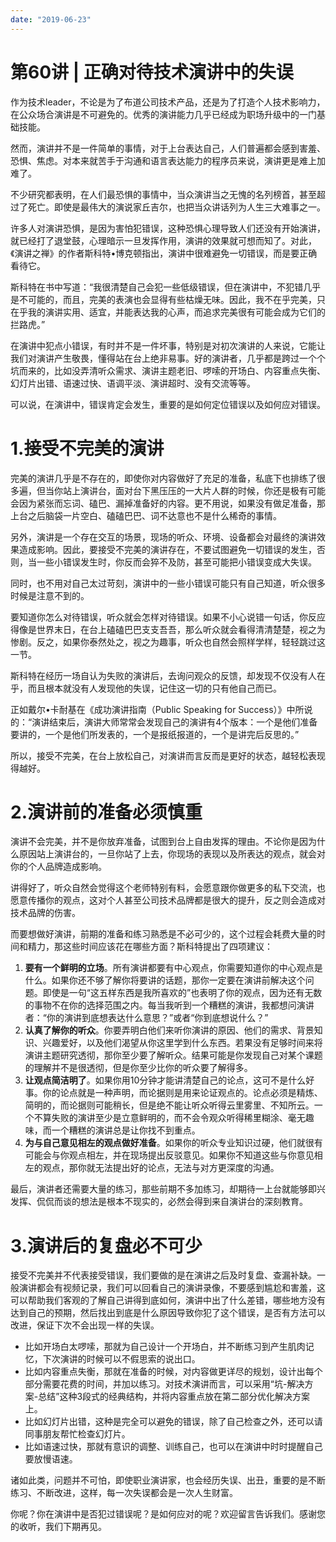 ```yaml
---
date: "2019-06-23"
---  
```

      
# 第60讲 | 正确对待技术演讲中的失误
作为技术leader，不论是为了布道公司技术产品，还是为了打造个人技术影响力，在公众场合演讲是不可避免的。优秀的演讲能力几乎已经成为职场升级中的一门基础技能。

然而，演讲并不是一件简单的事情，对于上台表达自己，人们普遍都会感到害羞、恐惧、焦虑。对本来就苦手于沟通和语言表达能力的程序员来说，演讲更是难上加难了。

不少研究都表明，在人们最恐惧的事情中，当众演讲当之无愧的名列榜首，甚至超过了死亡。即使是最伟大的演说家丘吉尔，也把当众讲话列为人生三大难事之一。

许多人对演讲恐惧，是因为害怕犯错误，这种恐惧心理导致人们还没有开始演讲，就已经打了退堂鼓，心理暗示一旦发挥作用，演讲的效果就可想而知了。对此，《演讲之禅》的作者斯科特•博克顿指出，演讲中很难避免一切错误，而是要正确看待它。

斯科特在书中写道：“我很清楚自己会犯一些低级错误，但在演讲中，不犯错几乎是不可能的，而且，完美的表演也会显得有些枯燥无味。因此，我不在乎完美，只在乎我的演讲实用、适宜，并能表达我的心声，而追求完美很有可能会成为它们的拦路虎。”

在演讲中犯点小错误，有时并不是一件坏事，特别是对初次演讲的人来说，它能让我们对演讲产生敬畏，懂得站在台上绝非易事。好的演讲者，几乎都是跨过一个个坑而来的，比如没弄清听众需求、演讲主题老旧、啰嗦的开场白、内容重点失衡、幻灯片出错、语速过快、语调平淡、演讲超时、没有交流等等。

<!-- [[[read_end]]] -->

可以说，在演讲中，错误肯定会发生，重要的是如何定位错误以及如何应对错误。

# 1.接受不完美的演讲

完美的演讲几乎是不存在的，即使你对内容做好了充足的准备，私底下也排练了很多遍，但当你站上演讲台，面对台下黑压压的一大片人群的时候，你还是极有可能会因为紧张而忘词、磕巴、漏掉准备好的内容。更不用说，如果没有做足准备，那上台之后脑袋一片空白、磕磕巴巴、词不达意也不是什么稀奇的事情。

另外，演讲是一个存在交互的场景，现场的听众、环境、设备都会对最终的演讲效果造成影响。因此，要接受不完美的演讲存在，不要试图避免一切错误的发生，否则，当一些小错误发生时，你反而会猝不及防，甚至可能把小错误变成大失误。

同时，也不用对自己太过苛刻，演讲中的一些小错误可能只有自己知道，听众很多时候是注意不到的。

要知道你怎么对待错误，听众就会怎样对待错误。如果不小心说错一句话，你反应得像是世界末日，在台上磕磕巴巴支支吾吾，那么听众就会看得清清楚楚，视之为惨剧。反之，如果你泰然处之，视之为趣事，听众也自然会照样学样，轻轻跳过这一节。

斯科特在经历一场自认为失败的演讲后，去询问观众的反馈，却发现不仅没有人在乎，而且根本就没有人发现他的失误，记住这一切的只有他自己而已。

正如戴尔•卡耐基在《成功演讲指南（Public Speaking for Success）》中所说的：“演讲结束后，演讲大师常常会发现自己的演讲有4个版本：一个是他们准备要讲的，一个是他们所发表的，一个是报纸报道的，一个是讲完后反思的。”

所以，接受不完美，在台上放松自己，对演讲而言反而是更好的状态，越轻松表现得越好。

# 2.演讲前的准备必须慎重

演讲不会完美，并不是你放弃准备，试图到台上自由发挥的理由。不论你是因为什么原因站上演讲台的，一旦你站了上去，你现场的表现以及所表达的观点，就会对你的个人品牌造成影响。

讲得好了，听众自然会觉得这个老师特别有料，会愿意跟你做更多的私下交流，也愿意传播你的观点，这对个人甚至公司技术品牌都是很大的提升，反之则会造成对技术品牌的伤害。

而要想做好演讲，前期的准备和练习熟悉是不必可少的，这个过程会耗费大量的时间和精力，那这些时间应该花在哪些方面？斯科特提出了四项建议：

1.  **要有一个鲜明的立场**。所有演讲都要有中心观点，你需要知道你的中心观点是什么。如果你还不够了解你将要讲的话题，那你一定要在演讲前解决这个问题。即使是一句“这五样东西是我所喜欢的”也表明了你的观点，因为还有无数的事物不在你的选择范围之内。每当我听到一个糟糕的演讲，我都想问演讲者：“你的演讲到底想表达什么意思？”或者“你到底想说什么？”
2.  **认真了解你的听众**。你要弄明白他们来听你演讲的原因、他们的需求、背景知识、兴趣爱好，以及他们渴望从你这里学到什么东西。若果没有足够时间来将演讲主题研究透彻，那你至少要了解听众。结果可能是你发现自己对某个课题的理解并不是很透彻，但是你至少比你的听众要了解得多。
3.  **让观点简洁明了**。如果你用10分钟才能讲清楚自己的论点，这可不是什么好事。你的论点就是一种声明，而论据则是用来论证观点的。论点必须是精炼、简明的，而论据则可能稍长，但是绝不能让听众听得云里雾里、不知所云。一个不算失败的演讲至少是立意鲜明的，而不会令观众听得稀里糊涂、毫无趣味，而一个糟糕的演讲总是让你找不到重点。
4.  **为与自己意见相左的观点做好准备**。如果你的听众专业知识过硬，他们就很有可能会与你观点相左，并在现场提出反驳意见。如果你不知道这些与你意见相左的观点，那你就无法提出好的论点，无法与对方更深度的沟通。

最后，演讲者还需要大量的练习，那些前期不多加练习，却期待一上台就能够即兴发挥、侃侃而谈的想法是根本不现实的，必然会得到来自演讲台的深刻教育。

# 3.演讲后的复盘必不可少

接受不完美并不代表接受错误，我们要做的是在演讲之后及时复盘、查漏补缺。一般演讲都会有视频记录，我们可以回看自己的演讲录像，不要感到尴尬和害羞，这可以帮助我们客观的了解自己讲得到底如何，演讲中出了什么差错，哪些地方没有达到自己的预期，然后找出到底是什么原因导致你犯了这个错误，是否有方法可以改进，保证下次不会出现一样的失误。

* 比如开场白太啰嗦，那就为自己设计一个开场白，并不断练习到产生肌肉记忆，下次演讲的时候可以不假思索的说出口。
* 比如内容重点失衡，那就在准备的时候，对内容做更详尽的规划，设计出每个部分需要花费的时间，并加以练习。对技术演讲而言，可以采用“坑-解决方案-总结”这种3段式的经典结构，并将内容重点放在第二部分优化解决方案上。
* 比如幻灯片出错，这种是完全可以避免的错误，除了自己检查之外，还可以请同事朋友帮忙检查幻灯片。
* 比如语速过快，那就有意识的调整、训练自己，也可以在演讲中时时提醒自己要放慢语速。

诸如此类，问题并不可怕，即使职业演讲家，也会经历失误、出丑，重要的是不断练习、不断改进，这样，每一次失误都会是一次人生财富。

你呢？你在演讲中是否犯过错误呢？是如何应对的呢？欢迎留言告诉我们。感谢您的收听，我们下期再见。
